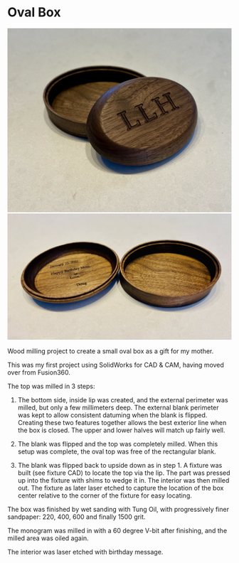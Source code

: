 # Oval Box

![Open Outside Photo](https://github.com/doug-harriman/oval-box/blob/master/photos/open-outside.png)
![Open Inside Photo](https://github.com/doug-harriman/oval-box/blob/master/photos/open-inside.png)

Wood milling project to create a small oval box 
as a gift for my mother.

This was my first project using SolidWorks for CAD & CAM, having moved over from Fusion360.

The top was milled in 3 steps:

1. The bottom side, inside lip was created, and the external perimeter was milled, but only a few millimeters deep.  The external blank perimeter was kept to allow consistent datuming when the blank is flipped.  Creating these two features together allows the best exterior line when the box is closed.  The upper and lower halves will match up fairly well.

1. The blank was flipped and the top was completely milled.  When this setup was complete, the oval top was free of the rectangular blank.

1. The blank was flipped back to upside down as in step 1. A fixture was built (see fixture CAD) to locate the top via the lip.  The part was pressed up into the fixture with shims to wedge it in. The interior was then milled out.  The fixture as later laser etched to capture the location of the box center relative to the corner of the fixture for easy locating.

The box was finished by wet sanding with Tung Oil, with progressively finer sandpaper: 220, 400, 600 and finally 1500 grit.  

The monogram was milled in with a 60 degree V-bit after finishing, and the milled area was oiled again.

The interior was laser etched with birthday message.


